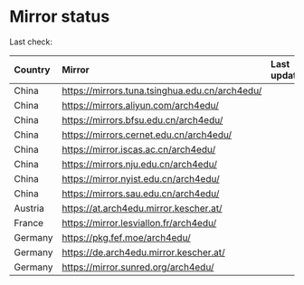 <script src="./time.js"></script>
# Mirror status
Last check: <script type="text/javascript">localize(1710706665.220268);</script>

|Country|Mirror|Last update|
|:------|:-----|:----------|
|China|https://mirrors.tuna.tsinghua.edu.cn/arch4edu/|<script type="text/javascript">localize(1710700007);</script>|
|China|https://mirrors.aliyun.com/arch4edu/|<script type="text/javascript">localize(1710657122);</script>|
|China|https://mirrors.bfsu.edu.cn/arch4edu/|<script type="text/javascript">localize(1710657122);</script>|
|China|https://mirrors.cernet.edu.cn/arch4edu/|<script type="text/javascript">localize(1710700032);</script>|
|China|https://mirror.iscas.ac.cn/arch4edu/|<script type="text/javascript">localize(1710657122);</script>|
|China|https://mirrors.nju.edu.cn/arch4edu/|<script type="text/javascript">localize(1710613889);</script>|
|China|https://mirror.nyist.edu.cn/arch4edu/|<script type="text/javascript">localize(1710700032);</script>|
|China|https://mirrors.sau.edu.cn/arch4edu/|<script type="text/javascript">localize(1710657122);</script>|
|Austria|https://at.arch4edu.mirror.kescher.at/|<script type="text/javascript">localize(1710700032);</script>|
|France|https://mirror.lesviallon.fr/arch4edu/|<script type="text/javascript">localize(1710657122);</script>|
|Germany|https://pkg.fef.moe/arch4edu/|<script type="text/javascript">localize(1710700032);</script>|
|Germany|https://de.arch4edu.mirror.kescher.at/|<script type="text/javascript">localize(1710700032);</script>|
|Germany|https://mirror.sunred.org/arch4edu/|<script type="text/javascript">localize(1710700032);</script>|

<script src="./tablefilter/tablefilter.js"></script>
<script src="./table.js"></script>